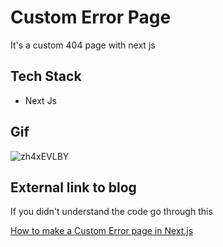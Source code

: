 # Custom Error Page

It's a custom 404 page with next js

## Tech Stack

- Next Js

## Gif

![zh4xEVLBY](https://user-images.githubusercontent.com/73753957/167452192-104b41f1-66e6-4fcd-97fe-bbdf9ad3ca09.gif)

## External link to blog

If you didn't understand the code go through this

[How to make a Custom Error page in Next.js](https://gurjeet.hashnode.dev/how-to-make-a-custom-error-page-in-nextjs)
